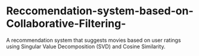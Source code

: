 # Reccomendation-system-based-on-Collaborative-Filtering-
A recommendation system that suggests movies based on user ratings using Singular Value Decomposition (SVD) and Cosine Similarity.
